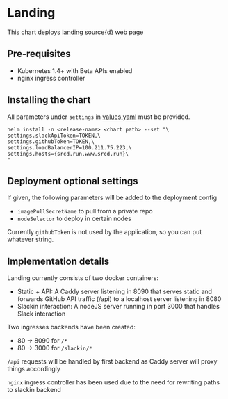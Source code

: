 # Landing

This chart deploys [landing](https://github.com/src-d/landing) source{d} web page

## Pre-requisites

* Kubernetes 1.4+ with Beta APIs enabled
* nginx ingress controller

## Installing the chart

All parameters under `settings` in [values.yaml](/landing/values.yaml) must be provided.

```
helm install -n <release-name> <chart path> --set "\
settings.slackApiToken=TOKEN,\
settings.githubToken=TOKEN,\
settings.loadBalancerIP=100.211.75.223,\
settings.hosts={srcd.run,www.srcd.run}\
"
```

## Deployment optional settings

If given, the following parameters will be added to the deployment config

* `imagePullSecretName` to pull from a private repo
* `nodeSelector` to deploy in certain nodes

Currently `githubToken` is not used by the application, so you can put whatever string.

## Implementation details

Landing currently consists of two docker containers:

* Static + API: A Caddy server listening in 8090 that serves static and forwards GitHub API traffic (/api) to a localhost server listening in 8080
* Slackin interaction: A nodeJS server running in port 3000 that handles Slack interaction

Two ingresses backends have been created:

* 80 -> 8090 for `/*`
* 80 -> 3000 for `/slackin/*`

`/api` requests will be handled by first backend as Caddy server will proxy things accordingly

`nginx` ingress controller has been used due to the need for rewriting paths to slackin backend
